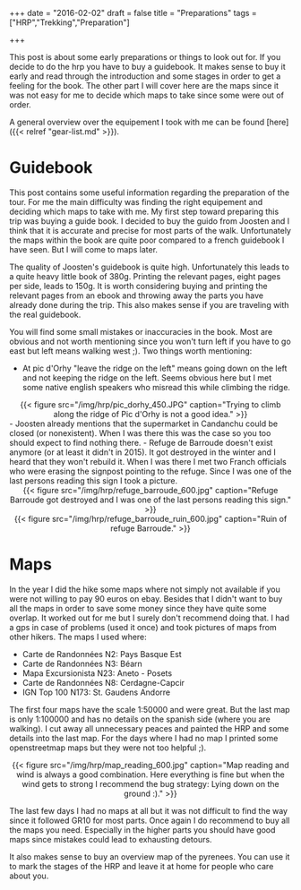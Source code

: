+++
date = "2016-02-02"
draft = false
title = "Preparations"
tags = ["HRP","Trekking","Preparation"]

+++

This post is about some early preparations or things to look out for.
If you decide to do the hrp you have to buy a guidebook.  It makes
sense to buy it early and read through the introduction and some
stages in order to get a feeling for the book.  The other part I will
cover here are the maps since it was not easy for me to decide which
maps to take since some were out of order.

A general overview over the equipement I took with me can be found
[here]({{< relref "gear-list.md" >}}).


# Guidebook

This post contains some useful information regarding the preparation
of the tour.  For me the main difficulty was finding the right
equipement and deciding which maps to take with me.  My first step
toward preparing this trip was buying a guide book.  I decided to buy
the guido from Joosten and I think that it is accurate and precise for
most parts of the walk.  Unfortunately the maps within the book are
quite poor compared to a french guidebook I have seen.  But I will
come to maps later.

The quality of Joosten's guidebook is quite high.  Unfortunately this
leads to a quite heavy little book of 380g.  Printing the relevant
pages, eight pages per side, leads to 150g.  It is worth considering
buying and printing the relevant pages from an ebook and throwing away
the parts you have already done during the trip.  This also makes
sense if you are traveling with the real guidebook.

You will find some small mistakes or inaccuracies in the book.  Most
are obvious and not worth mentioning since you won't turn left if you
have to go east but left means walking west ;).  Two things worth
mentioning:

- At pic d'Orhy "leave the ridge on the left" means going down on the
  left and not keeping the ridge on the left. Seems obvious here but I
  met some native english speakers who misread this while climbing the
  ridge.
<center>{{< figure src="/img/hrp/pic_dorhy_450.JPG"
caption="Trying to climb along the ridge of Pic d'Orhy is not a good idea." >}}</center>
- Joosten already mentions that the supermarket in Candanchu could be
  closed (or nonexistent).  When I was there this was the case so you
  too should expect to find nothing there.
- Refuge de Barroude doesn't exist anymore (or at least it didn't in
  2015).  It got destroyed in the winter and I heard that they won't
  rebuild it.  When I was there I met two Franch officials who were
  erasing the signpost pointing to the refuge.  Since I was one of the
  last persons reading this sign I took a picture.

<center>{{< figure src="/img/hrp/refuge_barroude_600.jpg"
caption="Refuge Barroude got destroyed and I was one of the last persons reading this sign." >}}</center>

<center>{{< figure src="/img/hrp/refuge_barroude_ruin_600.jpg"
caption="Ruin of refuge Barroude." >}}</center>

# Maps

In the year I did the hike some maps where not simply not available if
you were not willing to pay 90 euros on ebay.  Besides that I didn't
want to buy all the maps in order to save some money since they have
quite some overlap.  It worked out for me but I surely don't recommend
doing that.  I had a gps in case of problems (used it once) and took
pictures of maps from other hikers.  The maps I used where:

- Carte de Randonnées N2: Pays Basque Est
- Carte de Randonnées N3: Béarn
- Mapa Excursionista N23: Aneto - Posets
- Carte de Randonnées N8: Cerdagne-Capcir
- IGN Top 100 N173: St. Gaudens Andorre

The first four maps have the scale 1:50000 and were great.  But the
last map is only 1:100000 and has no details on the spanish side
(where you are walking).  I cut away all unnecessary peaces and
painted the HRP and some details into the last map.  For the days
where I had no map I printed some openstreetmap maps but they were not
too helpful ;).

<center>{{< figure src="/img/hrp/map_reading_600.jpg"
caption="Map reading and wind is always a good combination. Here everything is fine but when the wind gets to strong I recommend the bug strategy: Lying down on the ground :)." >}}</center>

The last few days I had no maps at all but it was not difficult to
find the way since it followed GR10 for most parts.  Once again I do
recommend to buy all the maps you need.  Especially in the higher
parts you should have good maps since mistakes could lead to
exhausting detours.

It also makes sense to buy an overview map of the pyrenees.  You can
use it to mark the stages of the HRP and leave it at home for people
who care about you.
